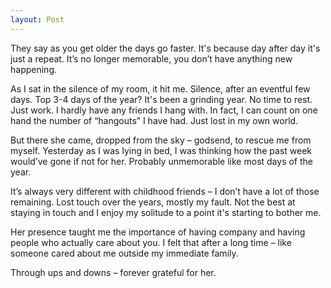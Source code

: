 ```yaml
---
layout: Post
---
```


They say as you get older the days go faster. It's because day after day it's just a repeat. It’s no longer memorable, you don’t have anything new happening. 

As I sat in the silence of my room, it hit me. Silence, after an eventful few days. Top 3-4 days of the year? It's been a grinding year. No time to rest. Just work. I hardly have any friends I hang with. In fact, I can count on one hand the number of “hangouts” I have had. Just lost in my own world. 

But there she came, dropped from the sky – godsend, to rescue me from myself. Yesterday as I was lying in bed, I was thinking how the past week would’ve gone if not for her. Probably unmemorable like most days of the year. 

It’s always very different with childhood friends – I don’t have a lot of those remaining. Lost touch over the years, mostly my fault. Not the best at staying in touch and I enjoy my solitude to a point it's starting to bother me. 
 
Her presence taught me the importance of having company and having people who actually care about you. I felt that after a long time – like someone cared about me outside my immediate family. 

Through ups and downs – forever grateful for her. 

